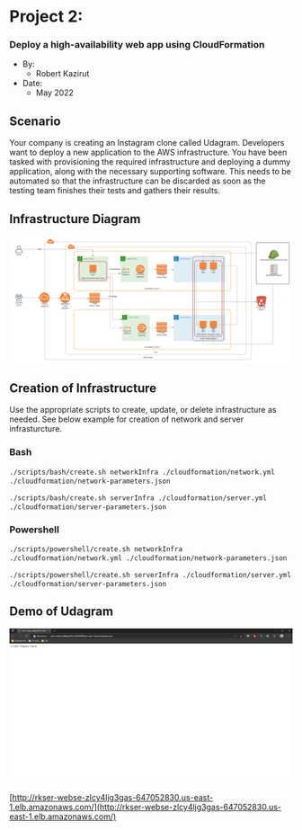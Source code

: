 # Project 2:

### Deploy a high-availability web app using CloudFormation

- By:   
    - Robert Kazirut
- Date: 
    - May 2022

## Scenario

Your company is creating an Instagram clone called Udagram. Developers want to deploy a new application to the AWS infrastructure. You have been tasked with provisioning the required infrastructure and deploying a dummy application, along with the necessary supporting software. This needs to be automated so that the infrastructure can be discarded as soon as the testing team finishes their tests and gathers their results.

## Infrastructure Diagram

![Diagram](/diagram/lucid-diagram.png)

## Creation of Infrastructure

Use the appropriate scripts to create, update, or delete infrastructure as needed. See below example for creation of network and server infrasturcture.

### Bash
```
./scripts/bash/create.sh networkInfra ./cloudformation/network.yml ./cloudformation/network-parameters.json
```

```
./scripts/bash/create.sh serverInfra ./cloudformation/server.yml ./cloudformation/server-parameters.json
```

### Powershell
```
./scripts/powershell/create.sh networkInfra ./cloudformation/network.yml ./cloudformation/network-parameters.json
```

```
./scripts/powershell/create.sh serverInfra ./cloudformation/server.yml ./cloudformation/server-parameters.json
```

## Demo of Udagram

![Demo](/output/udagram.png)

[http://rkser-webse-zlcy4ljg3gas-647052830.us-east-1.elb.amazonaws.com/](http://rkser-webse-zlcy4ljg3gas-647052830.us-east-1.elb.amazonaws.com/)